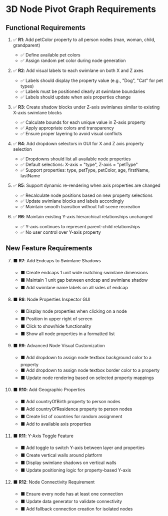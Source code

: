 # 3D Node Pivot Graph Requirements

## Functional Requirements

1. ✅ **R1**: Add petColor property to all person nodes (man, woman, child, grandparent)
   - ✅ Define available pet colors
   - ✅ Assign random pet color during node generation

2. ✅ **R2**: Add visual labels to each swimlane on both X and Z axes
   - ✅ Labels should display the property value (e.g., "Dog", "Cat" for pet types)
   - ✅ Labels must be positioned clearly at swimlane boundaries
   - ✅ Labels should update when axis properties change

3. ✅ **R3**: Create shadow blocks under Z-axis swimlanes similar to existing X-axis swimlane blocks
   - ✅ Calculate bounds for each unique value in Z-axis property
   - ✅ Apply appropriate colors and transparency
   - ✅ Ensure proper layering to avoid visual conflicts

4. ✅ **R4**: Add dropdown selectors in GUI for X and Z axis property selection
   - ✅ Dropdowns should list all available node properties
   - ✅ Default selections: X-axis = "type", Z-axis = "petType"
   - ✅ Support properties: type, petType, petColor, age, firstName, lastName

5. ✅ **R5**: Support dynamic re-rendering when axis properties are changed
   - ✅ Recalculate node positions based on new property selections
   - ✅ Update swimlane blocks and labels accordingly
   - ✅ Maintain smooth transition without full scene recreation

6. ✅ **R6**: Maintain existing Y-axis hierarchical relationships unchanged
   - ✅ Y-axis continues to represent parent-child relationships
   - ✅ No user control over Y-axis property

## New Feature Requirements

7. ⬛ **R7**: Add Endcaps to Swimlane Shadows
   - ⬛ Create endcaps 1 unit wide matching swimlane dimensions
   - ⬛ Maintain 1 unit gap between endcap and swimlane shadow
   - ⬛ Add swimlane name labels on all sides of endcap

8. ⬛ **R8**: Node Properties Inspector GUI
   - ⬛ Display node properties when clicking on a node
   - ⬛ Position in upper right of screen
   - ⬛ Click to show/hide functionality
   - ⬛ Show all node properties in a formatted list

9. ⬛ **R9**: Advanced Node Visual Customization
   - ⬛ Add dropdown to assign node textbox background color to a property
   - ⬛ Add dropdown to assign node textbox border color to a property
   - ⬛ Update node rendering based on selected property mappings

10. ⬛ **R10**: Add Geographic Properties
    - ⬛ Add countryOfBirth property to person nodes
    - ⬛ Add countryOfResidence property to person nodes
    - ⬛ Create list of countries for random assignment
    - ⬛ Add to available axis properties

11. ⬛ **R11**: Y-Axis Toggle Feature
    - ⬛ Add toggle to switch Y-axis between layer and properties
    - ⬛ Create vertical walls around platform
    - ⬛ Display swimlane shadows on vertical walls
    - ⬛ Update positioning logic for property-based Y-axis

12. ⬛ **R12**: Node Connectivity Requirement
    - ⬛ Ensure every node has at least one connection
    - ⬛ Update data generator to validate connectivity
    - ⬛ Add fallback connection creation for isolated nodes

